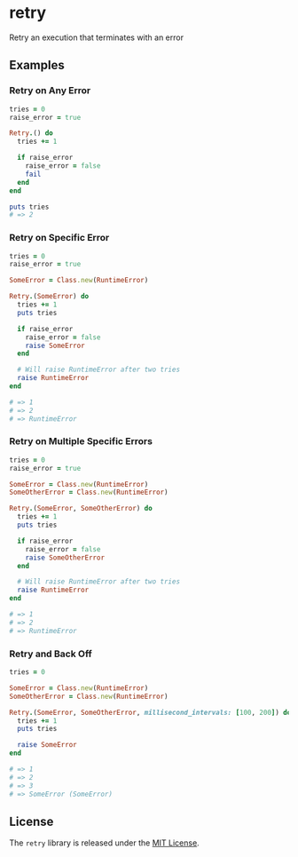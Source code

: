 # retry

Retry an execution that terminates with an error

## Examples

### Retry on Any Error

``` ruby
tries = 0
raise_error = true

Retry.() do
  tries += 1

  if raise_error
    raise_error = false
    fail
  end
end

puts tries
# => 2
```

### Retry on Specific Error
``` ruby
tries = 0
raise_error = true

SomeError = Class.new(RuntimeError)

Retry.(SomeError) do
  tries += 1
  puts tries

  if raise_error
    raise_error = false
    raise SomeError
  end

  # Will raise RuntimeError after two tries
  raise RuntimeError
end

# => 1
# => 2
# => RuntimeError
```

### Retry on Multiple Specific Errors
``` ruby
tries = 0
raise_error = true

SomeError = Class.new(RuntimeError)
SomeOtherError = Class.new(RuntimeError)

Retry.(SomeError, SomeOtherError) do
  tries += 1
  puts tries

  if raise_error
    raise_error = false
    raise SomeOtherError
  end

  # Will raise RuntimeError after two tries
  raise RuntimeError
end

# => 1
# => 2
# => RuntimeError
```

### Retry and Back Off
``` ruby
tries = 0

SomeError = Class.new(RuntimeError)
SomeOtherError = Class.new(RuntimeError)

Retry.(SomeError, SomeOtherError, millisecond_intervals: [100, 200]) do
  tries += 1
  puts tries

  raise SomeError
end

# => 1
# => 2
# => 3
# => SomeError (SomeError)
```

## License

The `retry` library is released under the [MIT License](https://github.com/retry/blob/master/MIT-License.txt).
